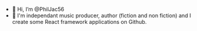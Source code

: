 - 👋 Hi, I’m @PhilJac56
- 👀 I'm independant music producer, author (fiction and non fiction) and I create some React framework applications on Github.


